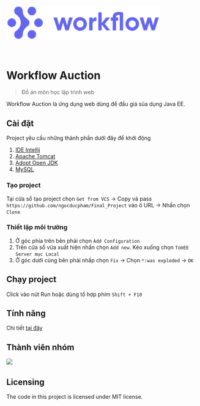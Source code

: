 
<img style="width:400px" src="https://raw.githubusercontent.com/ngocducpham/Final_Project/master/src/main/webapp/public/imgs/logowhite.svg"/><br /><br /><br />


# Workflow Auction
> Đồ án môn học lập trình web

Workflow Auction là ứng dụng web dùng để đấu giá sủa dụng Java EE.

## Cài đặt
Project yêu cầu những thành phần dưới đây để khởi động
1. [IDE Intellij](https://www.jetbrains.com/idea/)
2. [Apache Tomcat](https://tomcat.apache.org/index.html)
3. [Adopt Open JDK](https://adoptopenjdk.net/)
4. [MySQL](https://www.mysql.com/)

### Tạo project
Tại cửa sổ tạo project chọn `Get from VCS` → Copy và pass `https://github.com/ngocducpham/Final_Project` vào ô URL → Nhấn chọn `Clone`

### Thiết lập môi trường
1. Ở góc phía trên bên phải chọn `Add Configuration` 
2. Trên cửa sổ vừa xuất hiện nhấn chọn `Add new`. Kéo xuống chọn `TomEE Server mục Local`
3. Ở góc dưới cùng bên phải nhấp chọn `Fix` → Chọn `*:was exploded` → `OK`

## Chạy project
Click vào nút Run hoặc dùng tổ hợp phím `Shift + F10`

## Tính năng
Chi tiết [tại đây](https://hackmd.io/@nndkhoa9/SJUuWDJOF#)

## Thành viên nhóm
<a href="https://github.com/ngocducpham/Final_Project/graphs/contributors">
  <img src="https://contrib.rocks/image?repo=ngocducpham/Final_Project" />
</a>

## Licensing
The code in this project is licensed under MIT license.
